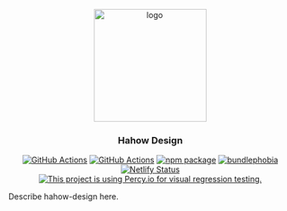 <p align="center">
  <a href="https://hahow.github.io/hh-classroom">
    <img width=200px height=200px src="https://user-images.githubusercontent.com/559351/56355239-65e0c300-6208-11e9-894d-67c09156aec9.png" alt="logo">
  </a>
</p>

<h3 align="center">Hahow Design</h3>

<div align="center">

[![GitHub Actions][build-badge]][build]
[![GitHub Actions][build-percy-badge]][build-percy]
[![npm package][npm-badge]][npm]
[![bundlephobia][bundlephobia-badge]][bundlephobia]
[![Netlify Status][netlify-badge]][netlify]
[![This project is using Percy.io for visual regression testing.][percy-badge]][percy]

</div>

Describe hahow-design here.

[build-badge]: https://github.com/hahow/hahow-design/workflows/CI%2FCD/badge.svg
[build]: https://github.com/hahow/hahow-design/actions?query=workflow%3A%22CI%2FCD%22

[build-percy-badge]: https://github.com/hahow/hahow-design/workflows/Percy/badge.svg
[build-percy]: https://github.com/hahow/hahow-design/actions?query=workflow%3A%22Percy%22

[npm-badge]: https://img.shields.io/npm/v/@hahow/hahow-design.png
[npm]: https://www.npmjs.org/package/npm-package

[bundlephobia-badge]: https://img.shields.io/bundlephobia/minzip/@hahow/hahow-design
[bundlephobia]: https://bundlephobia.com/result?p=@hahow/hahow-design

[netlify-badge]: https://api.netlify.com/api/v1/badges/52756309-7c5b-48e1-a03a-8472c4862f29/deploy-status
[netlify]: https://app.netlify.com/sites/stupefied-brattain-0173bb/deploys

[percy-badge]: https://percy.io/static/images/percy-badge.svg
[percy]: https://percy.io/Hahow/hahow-design
